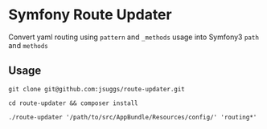 Symfony Route Updater
=====================

Convert yaml routing using `pattern` and `_methods` usage into Symfony3 `path` and `methods`

## Usage
`git clone git@github.com:jsuggs/route-updater.git`

`cd route-updater && composer install`

`./route-updater '/path/to/src/AppBundle/Resources/config/' 'routing*'`
